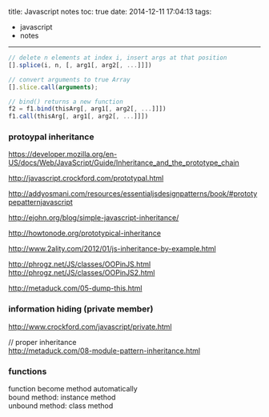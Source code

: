 title: Javascript notes
toc: true
date: 2014-12-11 17:04:13
tags:
- javascript
- notes
---

```javascript
// delete n elements at index i, insert args at that position
[].splice(i, n, [, arg1[, arg2[, ...]]])

// convert arguments to true Array
[].slice.call(arguments);

// bind() returns a new function
f2 = f1.bind(thisArg[, arg1[, arg2[, ...]]])
f1.call(thisArg[, arg1[, arg2[, ...]]])
```

### protoypal inheritance

https://developer.mozilla.org/en-US/docs/Web/JavaScript/Guide/Inheritance_and_the_prototype_chain

http://javascript.crockford.com/prototypal.html

http://addyosmani.com/resources/essentialjsdesignpatterns/book/#prototypepatternjavascript

http://ejohn.org/blog/simple-javascript-inheritance/

http://howtonode.org/prototypical-inheritance

http://www.2ality.com/2012/01/js-inheritance-by-example.html

http://phrogz.net/JS/classes/OOPinJS.html  
http://phrogz.net/JS/classes/OOPinJS2.html  

http://metaduck.com/05-dump-this.html

### information hiding (private member)

http://www.crockford.com/javascript/private.html

// proper inheritance  
http://metaduck.com/08-module-pattern-inheritance.html

### functions

function become method automatically  
bound method: instance method  
unbound method: class method
